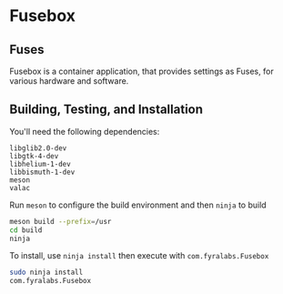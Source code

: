 # Fusebox

## Fuses

Fusebox is a container application, that provides settings as Fuses, for various hardware and software.

## Building, Testing, and Installation

You'll need the following dependencies:

```
libglib2.0-dev
libgtk-4-dev
libhelium-1-dev
libbismuth-1-dev
meson
valac
```

Run `meson` to configure the build environment and then `ninja` to build

```sh
meson build --prefix=/usr
cd build
ninja
```

To install, use `ninja install` then execute with `com.fyralabs.Fusebox`

```sh
sudo ninja install
com.fyralabs.Fusebox
```
